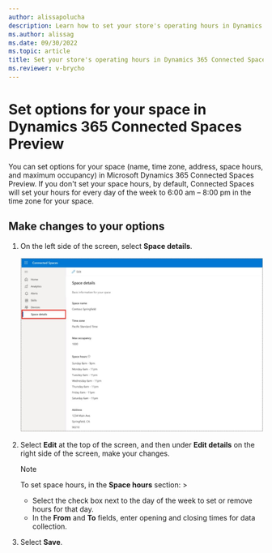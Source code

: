 ```yaml
---
author: alissapolucha
description: Learn how to set your store's operating hours in Dynamics 365 Connected Spaces Preview
ms.author: alissag
ms.date: 09/30/2022
ms.topic: article
title: Set your store's operating hours in Dynamics 365 Connected Spaces Preview
ms.reviewer: v-brycho
---
```


# Set options for your space in Dynamics 365 Connected Spaces Preview

You can set options for your space (name, time zone, address, space hours, and maximum occupancy) in Microsoft Dynamics 365 Connected Spaces Preview. If you don't set your space hours, by default, Connected Spaces will set your hours for every day of the week to 6:00 am – 8:00 pm in the time zone for your space.

## Make changes to your options

1. On the left side of the screen, select **Space details**.

    ![Screenshot of Settings and operating hours](media/space-details.JPG "Screenshot of Settings and operating hours")

2. Select **Edit** at the top of the screen, and then under **Edit details** on the right side of the screen, make your changes.

    > [!NOTE]
    > To set space hours, in the **Space hours** section:     >
    > - Select the check box next to the day of the week to set or remove hours for that day.
    > - In the **From** and **To** fields, enter opening and closing times for data collection. 

4. Select **Save**. 


